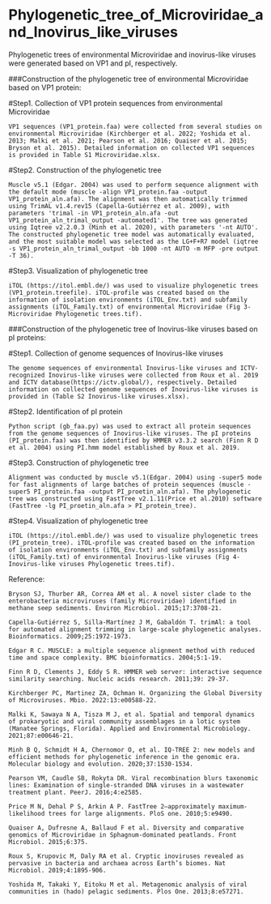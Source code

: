 # Phylogenetic_tree_of_Microviridae_and_Inovirus_like_viruses
Phylogenetic trees of environmental Microviridae and inovirus-like viruses were generated based on VP1 and pI, respectively.


###Construction of the phylogenetic tree of environmental Microviridae based on VP1 protein:

#Step1. Collection of VP1 protein sequences from environmental Microviridae

	VP1 sequences (VP1_protein.faa) were collected from several studies on environmental Microviridae (Kirchberger et al. 2022; Yoshida et al. 2013; Malki et al. 2021; Pearson et al. 2016; Quaiser et al. 2015; Bryson et al. 2015). Detailed information on collected VP1 sequences is provided in Table S1 Microviridae.xlsx.

#Step2. Construction of the phylogenetic tree

	Muscle v5.1 (Edgar. 2004) was used to perform sequence alignment with the default mode (muscle -align VP1_protein.faa -output VP1_protein_aln.afa). The alignment was then automatically trimmed using TrimAL v1.4.rev15 (Capella-Gutiérrez et al. 2009), with parameters 'trimal -in VP1_protein_aln.afa -out VP1_protein_aln_trimal_output -automated1'. The tree was generated using Iqtree v2.2.0.3 (Minh et al. 2020), with parameters '-nt AUTO'. The constructed phylogenetic tree model was automatically evaluated, and the most suitable model was selected as the LG+F+R7 model (iqtree -s VP1_protein_aln_trimal_output -bb 1000 -nt AUTO -m MFP -pre output -T 36).

#Step3. Visualization of phylogenetic tree

	iTOL (https://itol.embl.de/) was used to visualize phylogenetic trees (VP1_protein.treefile). iTOL-profile was created based on the information of isolation environments (iTOL_Env.txt) and subfamily assignments (iTOL_Family.txt) of environmental Microviridae (Fig 3-Microviridae Phylogenetic trees.tif).

 
###Construction of the phylogenetic tree of Inovirus-like viruses based on pI proteins:

#Step1. Collection of genome sequences of Inovirus-like viruses

	The genome sequences of environmental Inovirus-like viruses and ICTV-recognized Inovirus-like viruses were collected from Roux et al. 2019 and ICTV database(https://ictv.global/), respectively. Detailed information on collected genome sequences of Inovirus-like viruses is provided in (Table S2 Inovirus-like viruses.xlsx).

#Step2. Identification of pI protein

	Python script (gb_faa.py) was used to extract all protein sequences from the genome sequences of Inovirus-like viruses. The pI proteins (PI_protein.faa) was then identified by HMMER v3.3.2 search (Finn R D et al. 2004) using PI.hmm model established by Roux et al. 2019.

#Step3. Construction of phylogenetic tree

	Alignment was conducted by muscle v5.1(Edgar. 2004) using -super5 mode for fast alignments of large batches of protein sequences (muscle -super5 PI_protein.faa -output PI_proetin_aln.afa). The phylogenetic tree was constructed using FastTree v2.1.11(Price et al.2010) software (FastTree -lg PI_proetin_aln.afa > PI_protein_tree).

#Step4. Visualization of phylogenetic tree

	iTOL (https://itol.embl.de/) was used to visualize phylogenetic trees (PI_protein_tree). iTOL-profile was created based on the information of isolation environments (iTOL_Env.txt) and subfamily assignments (iTOL_Family.txt) of environmental Inovirus-like viruses (Fig 4-Inovirus-like viruses Phylogenetic trees.tif).



Reference:

	Bryson SJ, Thurber AR, Correa AM et al. A novel sister clade to the enterobacteria microviruses (family Microviridae) identified in methane seep sediments. Environ Microbiol. 2015;17:3708-21.

	Capella-Gutiérrez S, Silla-Martínez J M, Gabaldón T. trimAl: a tool for automated alignment trimming in large-scale phylogenetic analyses. Bioinformatics. 2009;25:1972-1973.

	Edgar R C. MUSCLE: a multiple sequence alignment method with reduced time and space complexity. BMC bioinformatics. 2004;5:1-19.

	Finn R D, Clements J, Eddy S R. HMMER web server: interactive sequence similarity searching. Nucleic acids research. 2011;39: 29-37.

	Kirchberger PC, Martinez ZA, Ochman H. Organizing the Global Diversity of Microviruses. Mbio. 2022:13:e00588-22.

	Malki K, Sawaya N A, Tisza M J, et al. Spatial and temporal dynamics of prokaryotic and viral community assemblages in a lotic system (Manatee Springs, Florida). Applied and Environmental Microbiology. 2021;87:e00646-21.

	Minh B Q, Schmidt H A, Chernomor O, et al. IQ-TREE 2: new models and efficient methods for phylogenetic inference in the genomic era. Molecular biology and evolution. 2020;37:1530-1534.

	Pearson VM, Caudle SB, Rokyta DR. Viral recombination blurs taxonomic lines: Examination of single-stranded DNA viruses in a wastewater treatment plant. PeerJ. 2016;4:e2585.

	Price M N, Dehal P S, Arkin A P. FastTree 2–approximately maximum-likelihood trees for large alignments. PloS one. 2010;5:e9490.

	Quaiser A, Dufresne A, Ballaud F et al. Diversity and comparative genomics of Microviridae in Sphagnum-dominated peatlands. Front Microbiol. 2015;6:375.

	Roux S, Krupovic M, Daly RA et al. Cryptic inoviruses revealed as pervasive in bacteria and archaea across Earth’s biomes. Nat Microbiol. 2019;4:1895-906.

	Yoshida M, Takaki Y, Eitoku M et al. Metagenomic analysis of viral communities in (hado) pelagic sediments. Plos One. 2013;8:e57271.
